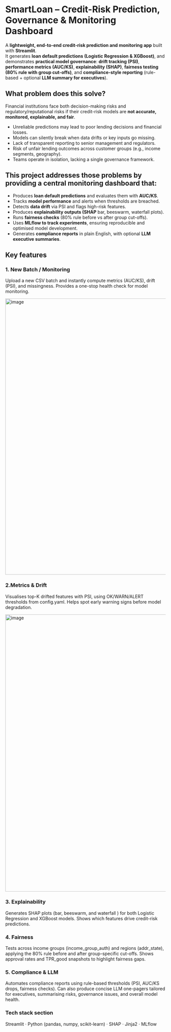 # SmartLoan – Credit-Risk Prediction, Governance & Monitoring Dashboard

A **lightweight, end-to-end credit-risk prediction and monitoring app** built with **Streamlit**.  
It generates **loan default predictions (Logistic Regression & XGBoost)**, and demonstrates **practical model governance**: **drift tracking (PSI)**, **performance metrics (AUC/KS)**, **explainability (SHAP)**, **fairness testing (80% rule with group cut-offs)**, and **compliance-style reporting** (rule-based + optional **LLM summary for executives**).


## What problem does this solve?
Financial institutions face both decision-making risks and regulatory/reputational risks if their credit-risk models are **not accurate, monitored, explainable, and fair**.
- Unreliable predictions may lead to poor lending decisions and financial losses.
- Models can silently break when data drifts or key inputs go missing.
- Lack of transparent reporting to senior management and regulators.
- Risk of unfair lending outcomes across customer groups (e.g., income segments, geography).
- Teams operate in isolation, lacking a single governance framework.

## This project addresses those problems by providing a central monitoring dashboard that:
- Produces **loan default predictions** and evaluates them with **AUC/KS**.  
- Tracks **model performance** and alerts when thresholds are breached.  
- Detects **data drift** via PSI and flags high-risk features.
- Produces **explainability outputs (SHAP** bar, beeswarm, waterfall plots).
- Runs **fairness checks** (80% rule before vs after group cut-offs).
- Uses **MLflow to track experiments**, ensuring reproducible and optimised model development.  
- Generates **compliance reports** in plain English, with optional **LLM executive summaries**.

## Key features
### 1. New Batch / Monitoring
Upload a new CSV batch and instantly compute metrics (AUC/KS), drift (PSI), and missingness. Provides a one-stop health check for model monitoring.

<img width="599" height="866" alt="image" src="https://github.com/user-attachments/assets/e0e0893e-db0f-42f7-a979-50abf389d48a" />

### 2.Metrics & Drift
Visualises top-K drifted features with PSI, using OK/WARN/ALERT thresholds from config.yaml. Helps spot early warning signs before model degradation.

<img width="671" height="869" alt="image" src="https://github.com/user-attachments/assets/bcde2455-9105-48a3-a2d6-24b72c6607f6" />


### 3. Explainability
Generates SHAP plots (bar, beeswarm, and waterfall ) for both Logistic Regression and XGBoost models. Shows which features drive credit-risk predictions.

### 4. Fairness
Tests across income groups (income_group_auth) and regions (addr_state), applying the 80% rule before and after group-specific cut-offs. Shows approval rates and TPR_good snapshots to highlight fairness gaps.

### 5. Compliance & LLM
Automates compliance reports using rule-based thresholds (PSI, AUC/KS drops, fairness checks). Can also produce concise LLM one-pagers tailored for executives, summarising risks, governance issues, and overall model health.



### Tech stack section
Streamlit · Python (pandas, numpy, scikit-learn) · SHAP · Jinja2 · MLflow 


